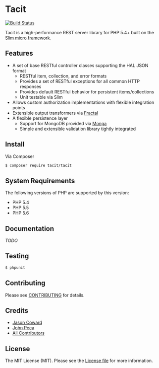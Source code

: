 # Tacit

[![Build Status](https://travis-ci.org/opengeek/tacit.svg?branch=master)](https://travis-ci.org/opengeek/tacit)

Tacit is a high-performance REST server library for PHP 5.4+ built on the [Slim micro framework](http://www.slimframework.com/).


## Features

* A set of base RESTful controller classes supporting the HAL JSON format
    * RESTful item, collection, and error formats
    * Provides a set of RESTful exceptions for all common HTTP responses
    * Provides default RESTful behavior for persistent items/collections
    * Unit testable via Slim
* Allows custom authorization implementations with flexible integration points
* Extensible output transformers via [Fractal](https://github.com/thephpleague/fractal)
* A flexible persistence layer
    * Support for MongoDB provided via [Monga](https://github.com/thephpleague/monga)
    * Simple and extensible validation library tightly integrated


## Install

Via Composer

```bash
$ composer require tacit/tacit
```

## System Requirements

The following versions of PHP are supported by this version:

* PHP 5.4
* PHP 5.5
* PHP 5.6


## Documentation

*TODO*


## Testing

```bash
$ phpunit
```


## Contributing

Please see [CONTRIBUTING](./CONTRIBUTING.md) for details.


## Credits

* [Jason Coward](https://github.com/opengeek/)
* [John Peca](https://github.com/TheBoxer/)
* [All Contributors](https://github.com/opengeek/tacit/graphs/contributors)


## License

The MIT License (MIT). Please see the [License file](./LICENSE) for more information.

